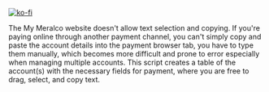 [![ko-fi](https://ko-fi.com/img/githubbutton_sm.svg)](https://ko-fi.com/D1D21B26LX)

The My Meralco website doesn't allow text selection and copying. If you're paying online through another payment channel, you can't simply copy and paste the account details into the payment browser tab, you have to type them manually, which becomes more difficult and prone to error especially when managing multiple accounts. This script creates a table of the account(s) with the necessary fields for payment, where you are free to drag, select, and copy text.